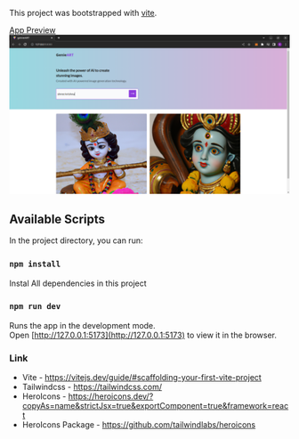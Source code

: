 This project was bootstrapped with [vite](https://vitejs.dev/guide/#scaffolding-your-first-vite-project).

<ins>App Preview</ins>
![Project Preview](src/Screenshot.png)

## Available Scripts

In the project directory, you can run:

### `npm install`

Instal All dependencies in this project

### `npm run dev`

Runs the app in the development mode.<br />
Open [http://127.0.0.1:5173](http://127.0.0.1:5173) to view it in the browser.

### Link

- Vite - https://vitejs.dev/guide/#scaffolding-your-first-vite-project
- Tailwindcss - https://tailwindcss.com/
- HeroIcons - https://heroicons.dev/?copyAs=name&strictJsx=true&exportComponent=true&framework=react
- HeroIcons Package - https://github.com/tailwindlabs/heroicons
